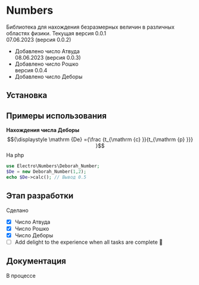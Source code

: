 # Numbers
Библиотека для нахождения безразмерных величин в различных областях физики.
Текущая версия 0.0.1 <br>
07.06.2023 (версия 0.0.2) <br>
- Добавлено число Атвуда <br>
08.06.2023 (версия 0.0.3) <br>
- Добавлено число Рошко <br>
версия 0.0.4 <br>
- Добавлено число Деборы <br>

## Установка

## Примеры использования
**Нахождения числа Деборы**
$${\displaystyle \mathrm {De} ={\frac {t_{\mathrm {c} }}{t_{\mathrm {p} }}} }$$
На php
```php
use Electro\Numbers\Deborah_Number;
$De = new Deborah_Number(1,2);
echo $De->calc(); // Вывод 0.5
```

## Этап разработки
Сделано
- [x] Число Атвуда
- [x] Число Рошко
- [x] Число Деборы
- [ ] Add delight to the experience when all tasks are complete :tada:

## Документация
В процессе
